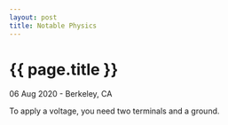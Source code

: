 ```yaml
---
layout: post
title: Notable Physics
---
```


{{ page.title }}
================

<p class="meta">06 Aug 2020 - Berkeley, CA</p>

To apply a voltage, you need two terminals and a ground.